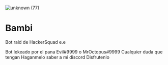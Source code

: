![unknown (77)](https://user-images.githubusercontent.com/66394919/126854153-f849acc8-4a61-4288-aaca-2ae7df286adb.png)
# Bambi
Bot raid de HackerSquad e.e

Bot lekeado por el pana Evil#9999 o MrOctopus#9999
Cualquier duda que tengan
Haganmelo saber a mi discord
Disfrutenlo
